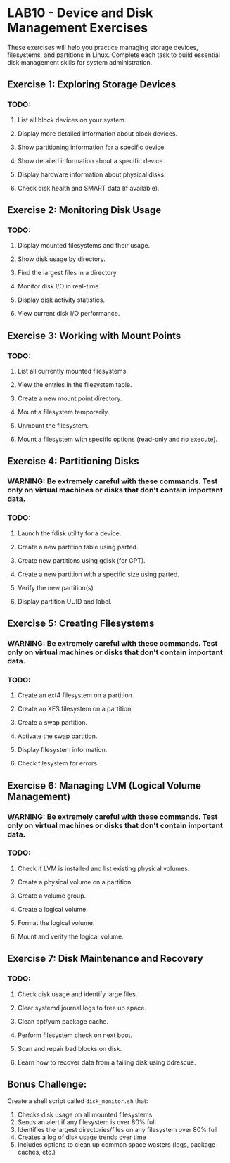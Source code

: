 # LAB10 - Device and Disk Management Exercises

These exercises will help you practice managing storage devices, filesystems, and partitions in Linux. Complete each task to build essential disk management skills for system administration.

## Exercise 1: Exploring Storage Devices

### TODO:
1. List all block devices on your system.

2. Display more detailed information about block devices.

3. Show partitioning information for a specific device.

4. Show detailed information about a specific device.

5. Display hardware information about physical disks.

6. Check disk health and SMART data (if available).

## Exercise 2: Monitoring Disk Usage

### TODO:
1. Display mounted filesystems and their usage.

2. Show disk usage by directory.

3. Find the largest files in a directory.

4. Monitor disk I/O in real-time.

5. Display disk activity statistics.

6. View current disk I/O performance.

## Exercise 3: Working with Mount Points

### TODO:
1. List all currently mounted filesystems.

2. View the entries in the filesystem table.

3. Create a new mount point directory.

4. Mount a filesystem temporarily.

5. Unmount the filesystem.

6. Mount a filesystem with specific options (read-only and no execute).

## Exercise 4: Partitioning Disks

### WARNING: Be extremely careful with these commands. Test only on virtual machines or disks that don't contain important data.

### TODO:
1. Launch the fdisk utility for a device.

2. Create a new partition table using parted.

3. Create new partitions using gdisk (for GPT).

4. Create a new partition with a specific size using parted.

5. Verify the new partition(s).

6. Display partition UUID and label.

## Exercise 5: Creating Filesystems

### WARNING: Be extremely careful with these commands. Test only on virtual machines or disks that don't contain important data.

### TODO:
1. Create an ext4 filesystem on a partition.

2. Create an XFS filesystem on a partition.

3. Create a swap partition.

4. Activate the swap partition.

5. Display filesystem information.

6. Check filesystem for errors.

## Exercise 6: Managing LVM (Logical Volume Management)

### WARNING: Be extremely careful with these commands. Test only on virtual machines or disks that don't contain important data.

### TODO:
1. Check if LVM is installed and list existing physical volumes.

2. Create a physical volume on a partition.

3. Create a volume group.

4. Create a logical volume.

5. Format the logical volume.

6. Mount and verify the logical volume.

## Exercise 7: Disk Maintenance and Recovery

### TODO:
1. Check disk usage and identify large files.

2. Clear systemd journal logs to free up space.

3. Clean apt/yum package cache.

4. Perform filesystem check on next boot.

5. Scan and repair bad blocks on disk.

6. Learn how to recover data from a failing disk using ddrescue.

## Bonus Challenge:
Create a shell script called `disk_monitor.sh` that:
1. Checks disk usage on all mounted filesystems
2. Sends an alert if any filesystem is over 80% full
3. Identifies the largest directories/files on any filesystem over 80% full
4. Creates a log of disk usage trends over time
5. Includes options to clean up common space wasters (logs, package caches, etc.) 